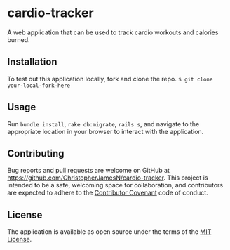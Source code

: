 # cardio-tracker
A web application that can be used to track cardio workouts and calories burned.

## Installation
To test out this application locally, fork and clone the repo.
`$ git clone your-local-fork-here`

## Usage
Run `bundle install`, `rake db:migrate`, `rails s`, and navigate to the appropriate location in your browser to interact with the application.

## Contributing
Bug reports and pull requests are welcome on GitHub at https://github.com/ChristopherJamesN/cardio-tracker. This project is intended to be a safe, welcoming space for collaboration, and contributors are expected to adhere to the [Contributor Covenant](contributor-covenant.org) code of conduct.


## License
The application is available as open source under the terms of the [MIT License](http://opensource.org/licenses/MIT).
